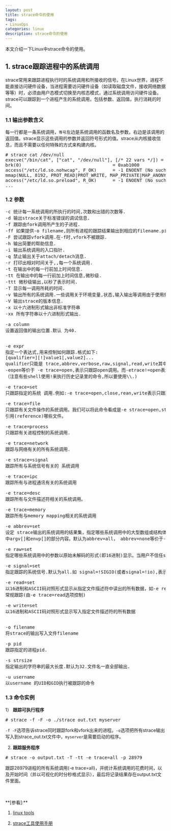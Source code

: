 ```yaml
---
layout: post
title: strace命令的使用
tags:
- LinuxOps
categories: linux
description: strace命令的使用
---
```


本文介绍一下Linux中strace命令的使用。

<!-- more -->


## 1. strace跟踪进程中的系统调用
strace常用来跟踪进程执行时的系统调用和所接收的信号。在Linux世界，进程不能直接访问硬件设备，当进程需要访问硬件设备（如读取磁盘文件，接收网络数据等等）时，必须由用户态模式切换至内核态模式，通过系统调用访问硬件设备。strace可以跟踪到一个进程产生的系统调用，包括参数、返回值，执行消耗的时间。

### 1.1 输出参数含义
每一行都是一条系统调用，```等号```左边是系统调用的函数名及参数，右边是该调用的返回值。strace显示这些调用的参数并返回符号形式的值。strace从内核接收信息，而且不需要以任何特殊的方式来构建内核。
<pre>
# strace cat /dev/null
execve("/bin/cat", ["cat", "/dev/null"], [/* 22 vars */]) = 0
brk(0)                                  = 0xab1000
access("/etc/ld.so.nohwcap", F_OK)      = -1 ENOENT (No such file or directory)
mmap(NULL, 8192, PROT_READ|PROT_WRITE, MAP_PRIVATE|MAP_ANONYMOUS, -1, 0) = 0x7f29379a7000
access("/etc/ld.so.preload", R_OK)      = -1 ENOENT (No such file or directory)
...
</pre>

### 1.2 参数
<pre>
-c 统计每一系统调用的所执行的时间,次数和出错的次数等.
-d 输出strace关于标准错误的调试信息.
-f 跟踪由fork调用所产生的子进程.
-ff 如果提供-o filename,则所有进程的跟踪结果输出到相应的filename.pid中,pid是各进程的进程号.
-F 尝试跟踪vfork调用.在-f时,vfork不被跟踪.
-h 输出简要的帮助信息.
-i 输出系统调用的入口指针.
-q 禁止输出关于attach/detach消息.
-r 打印出相对时间关于,,每一个系统调用.
-t 在输出中的每一行前加上时间信息.
-tt 在输出中的每一行前加上时间信息,微秒级.
-ttt 微秒级输出,以秒了表示时间.
-T 显示每一调用所耗的时间.
-v 输出所有的系统调用.一些调用关于环境变量,状态,输入输出等调用由于使用频繁,默认不输出.
-V 输出strace的版本信息.
-x 以十六进制形式输出非标准字符串
-xx 所有字符串以十六进制形式输出.

-a column
设置返回值的输出位置.默认 为40.


-e expr
指定一个表达式,用来控制如何跟踪.格式如下:
[qualifier=][!]value1[,value2]...
qualifier只能是 trace,abbrev,verbose,raw,signal,read,write其中之一。value是用来限定的符号或数字.默认的 qualifier是 trace.感叹号是否定符号。例如:
-eopen等价于 -e trace=open,表示只跟踪open调用。而-etrace!=open表示跟踪除了open以外的其他调用。有两个特殊的value符号 all 和 none.
（注意有些shell使用!来执行历史记录里的命令,所以要使用\\.)

-e trace=set
只跟踪指定的系统 调用.例如:-e trace=open,close,rean,write表示只跟踪这四个系统调用.默认的为set=all.

-e trace=file
只跟踪有关文件操作的系统调用。我们可以将此命令看成是-e strace=open,stat,chmod,unlink...等操作的简写形式，这有助于我们找出相应进程当前正在
引用(reference)哪些文件。

-e trace=process
只跟踪有关进程控制的系统调用.

-e trace=network
跟踪与网络有关的所有系统调用.

-e strace=signal
跟踪所有与系统信号有关的 系统调用

-e trace=ipc
跟踪所有与进程通讯有关的系统调用

-e trace=desc
跟踪所有与文件描述符相关的系统调用。

-e trace=memory
跟踪所有与memory mapping相关的系统调用

-e abbrev=set
设定 strace输出的系统调用的结果集，指定哪些系统调用中的大型数组或结构体内容缩减显示，如strace -e abbrev=execve ./test仅显示execve调用
中argv[]和envp[]的部分内容。默认为abbrev=all， abbrev=none等价于-v选项。

-e raw=set
指定哪些系统调用中的参数以原始未解码的形式(即16进制)显示。当用户不信任strace解码或需要了解参数实际数值时有用

-e signal=set
指定跟踪的系统信号.默认为all.如 signal=!SIGIO(或者signal=!io),表示不跟踪SIGIO信号.

-e read=set
以16进制和ASCII码对照形式显示从指定文件描述符中读出的所有数据，如-e read=3,5可观察文件描述符3和5上的输入动作。该选项独立于系统调用read的
常规跟踪(由-e trace=read选项控制)

-e write=set
以16进制和ASCII码对照形式显示写入指定文件描述符的所有数据


-o filename
将strace的输出写入文件filename

-p pid
跟踪指定的进程pid.

-s strsize
指定输出的字符串的最大长度.默认为32.文件名一直全部输出.

-u username
以username 的UID和GID执行被跟踪的命令
</pre>

### 1.3 命令实例
1） **跟踪可执行程序**
<pre>
# strace -f -F -o ./strace_out.txt myserver
</pre>
```-f -F```选项告诉strace同时跟踪fork和vfork出来的进程。```-o```选项把所有strace输出写入到strace_out.txt文件中，```myserver```是需要启动的程序。

2) **跟踪服务程序**
<pre>
# strace -o output.txt -T -tt -e trace=all -p 28979
</pre>
跟踪28979进程的所有系统调用(-e trace=all)，并统计系统调用的花费时间，以及开始时间（并以可视化的时分秒格式显示），最后将记录结果存在output.txt文件里面。




<br />
<br />
**[参看]:**

1. [linux tools](https://linuxtools-rst.readthedocs.io/zh_CN/latest/tool/readelf.html)

2. [strace工具使用手册](https://blog.csdn.net/Huangxiang6/article/details/81295752)

<br />
<br />
<br />





